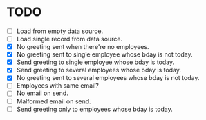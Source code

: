 ﻿# TODO
- [ ] Load from empty data source.
- [ ] Load single record from data source.
- [x] No greeting sent when there're no employees.
- [x] No greeting sent to single employee whose bday is not today.
- [x] Send greeting to single employee whose bday is today.
- [x] Send greeting to several employees whose bday is today.
- [x] No greeting sent to several employees whose bday is not today.
- [ ] Employees with same email?
- [ ] No email on send.
- [ ] Malformed email on send.
- [ ] Send greeting only to employees whose bday is today.
